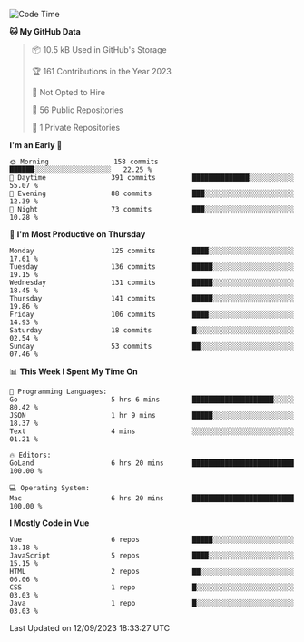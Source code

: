<!--START_SECTION:waka-->
![Code Time](http://img.shields.io/badge/Code%20Time-874%20hrs%2032%20mins-blue)

**🐱 My GitHub Data** 

> 📦 10.5 kB Used in GitHub's Storage 
 > 
> 🏆 161 Contributions in the Year 2023
 > 
> 🚫 Not Opted to Hire
 > 
> 📜 56 Public Repositories 
 > 
> 🔑 1 Private Repositories 
 > 
**I'm an Early 🐤** 

```text
🌞 Morning                158 commits         ██████░░░░░░░░░░░░░░░░░░░   22.25 % 
🌆 Daytime                391 commits         ██████████████░░░░░░░░░░░   55.07 % 
🌃 Evening                88 commits          ███░░░░░░░░░░░░░░░░░░░░░░   12.39 % 
🌙 Night                  73 commits          ███░░░░░░░░░░░░░░░░░░░░░░   10.28 % 
```
📅 **I'm Most Productive on Thursday** 

```text
Monday                   125 commits         ████░░░░░░░░░░░░░░░░░░░░░   17.61 % 
Tuesday                  136 commits         █████░░░░░░░░░░░░░░░░░░░░   19.15 % 
Wednesday                131 commits         █████░░░░░░░░░░░░░░░░░░░░   18.45 % 
Thursday                 141 commits         █████░░░░░░░░░░░░░░░░░░░░   19.86 % 
Friday                   106 commits         ████░░░░░░░░░░░░░░░░░░░░░   14.93 % 
Saturday                 18 commits          █░░░░░░░░░░░░░░░░░░░░░░░░   02.54 % 
Sunday                   53 commits          ██░░░░░░░░░░░░░░░░░░░░░░░   07.46 % 
```


📊 **This Week I Spent My Time On** 

```text
💬 Programming Languages: 
Go                       5 hrs 6 mins        ████████████████████░░░░░   80.42 % 
JSON                     1 hr 9 mins         █████░░░░░░░░░░░░░░░░░░░░   18.37 % 
Text                     4 mins              ░░░░░░░░░░░░░░░░░░░░░░░░░   01.21 % 

🔥 Editors: 
GoLand                   6 hrs 20 mins       █████████████████████████   100.00 % 

💻 Operating System: 
Mac                      6 hrs 20 mins       █████████████████████████   100.00 % 
```

**I Mostly Code in Vue** 

```text
Vue                      6 repos             █████░░░░░░░░░░░░░░░░░░░░   18.18 % 
JavaScript               5 repos             ████░░░░░░░░░░░░░░░░░░░░░   15.15 % 
HTML                     2 repos             ██░░░░░░░░░░░░░░░░░░░░░░░   06.06 % 
CSS                      1 repo              █░░░░░░░░░░░░░░░░░░░░░░░░   03.03 % 
Java                     1 repo              █░░░░░░░░░░░░░░░░░░░░░░░░   03.03 % 
```




 Last Updated on 12/09/2023 18:33:27 UTC
<!--END_SECTION:waka-->
